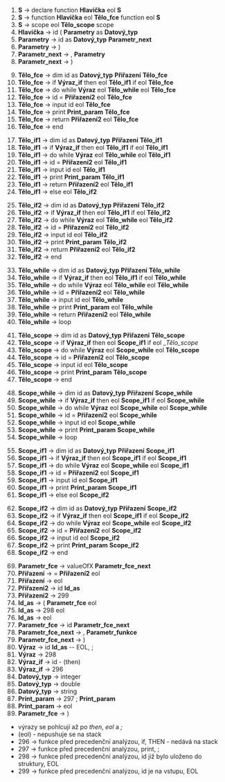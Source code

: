  1. __S__ 					→	declare  function __Hlavička__ eol __S__
 2. __S__					→	function __Hlavička__ eol __Tělo_fce__ function eol __S__
 3. __S__					→	scope eol __Tělo_scope__ scope
 4. __Hlavička__			→	id ( __Parametry__ as __Datový_typ__
 5. __Parametry__			→	id as __Datový_typ__ __Parametr_next__
 6. __Parametry__			→	)
 7. __Parametr_next__		→	, __Parametry__
 8. __Parametr_next__		→	)
<!-- Tělo funkce -->
 9. __Tělo_fce__			→	dim id as __Datový_typ__ __Přiřazení__ __Tělo_fce__
10. __Tělo_fce__			→	if __Výraz_if__ then eol __Tělo_if1__ if eol __Tělo_fce__	
11. __Tělo_fce__			→	do while __Výraz__ eol __Tělo_while__ eol __Tělo_fce__
12. __Tělo_fce__			→	id = __Přiřazení2__ eol __Tělo_fce__
13. __Tělo_fce__			→	input id eol __Tělo_fce__
14. __Tělo_fce__			→	print __Print_param__ __Tělo_fce__
15. __Tělo_fce__			→	return __Přiřazení2__ eol __Tělo_fce__
16. __Tělo_fce__			→	end
<!-- Tělo if1 -->
17. __Tělo_if1__			→	dim id as __Datový_typ__ __Přiřazení__ __Tělo_if1__
18. __Tělo_if1__			→	if __Výraz_if__ then eol __Tělo_if1__ if eol __Tělo_if1__
19. __Tělo_if1__			→	do while __Výraz__ eol __Tělo_while__ eol __Tělo_if1__
20. __Tělo_if1__			→	id = __Přiřazení2__ eol __Tělo_if1__
21. __Tělo_if1__			→	input id eol __Tělo_if1__
22. __Tělo_if1__			→	print __Print_param__ __Tělo_if1__
23. __Tělo_if1__			→	return __Přiřazení2__ eol __Tělo_if1__
24. __Tělo_if1__			→	else eol __Tělo_if2__
<!-- Tělo if2 -->
25. __Tělo_if2__			→	dim id as __Datový_typ__ __Přiřazení__ __Tělo_if2__
26. __Tělo_if2__			→	if __Výraz_if__ then eol __Tělo_if1__ if eol __Tělo_if2__
27. __Tělo_if2__			→	do while __Výraz__ eol __Tělo_while__ eol __Tělo_if2__
28. __Tělo_if2__			→	id = __Přiřazení2__ eol __Tělo_if2__
29. __Tělo_if2__			→	input id eol __Tělo_if2__
30. __Tělo_if2__			→	print __Print_param__ __Tělo_if2__
31. __Tělo_if2__			→	return __Přiřazení2__ eol __Tělo_if2__
32. __Tělo_if2__			→	end
<!-- Tělo while -->
33. __Tělo_while__			→	dim id as __Datový_typ__ __Přiřazení__ __Tělo_while__
34. __Tělo_while__			→	if __Výraz_if__ then eol __Tělo_if1__ if eol __Tělo_while__
35. __Tělo_while__			→	do while __Výraz__ eol __Tělo_while__ eol __Tělo_while__
36. __Tělo_while__			→	id = __Přiřazení2__ eol __Tělo_while__
37. __Tělo_while__			→	input id eol __Tělo_while__
38. __Tělo_while__			→	print __Print_param__ eol __Tělo_while__
39. __Tělo_while__			→	return __Přiřazení2__ eol __Tělo_while__
40. __Tělo_while__			→	loop
<!-- Tělo scope -->
41. __Tělo_scope__			→	dim id as __Datový_typ__ __Přiřazení__ __Tělo_scope__
42. __Tělo_scope__			→	if __Výraz_if__ then eol __Scope_if1__ if eol __Tělo_scope_
43. __Tělo_scope__			→	do while __Výraz__ eol __Scope_while__ eol __Tělo_scope__
44. __Tělo_scope__			→	id = __Přiřazení2__ eol __Tělo_scope__
45. __Tělo_scope__			→	input id eol __Tělo_scope__
46. __Tělo_scope__			→	print __Print_param__ __Tělo_scope__
47. __Tělo_scope__			→	end
<!-- Scope while -->
48. __Scope_while__			→	dim id as __Datový_typ__ __Přiřazení__ __Scope_while__
49. __Scope_while__			→	if __Výraz_if__ then eol __Scope_if1__ if eol __Scope_while__
50. __Scope_while__			→	do while __Výraz__ eol __Scope_while__ eol __Scope_while__
51. __Scope_while__			→	id = __Přiřazení2__ eol __Scope_while__
52. __Scope_while__			→	input id eol __Scope_while__
53. __Scope_while__			→	print __Print_param__ __Scope_while__
54. __Scope_while__			→	loop
<!-- Scope if1 -->
55. __Scope_if1__			→	dim id as __Datový_typ__ __Přiřazení__ __Scope_if1__
56. __Scope_if1__			→	if __Výraz_if__ then eol __Scope_if1__ if eol __Scope_if1__
57. __Scope_if1__			→	do while __Výraz__ eol __Scope_while__ eol __Scope_if1__
58. __Scope_if1__			→	id = __Přiřazení2__ eol __Scope_if1__
59. __Scope_if1__			→	input id eol __Scope_if1__
60. __Scope_if1__			→	print __Print_param__ __Scope_if1__
61. __Scope_if1__			→	else eol __Scope_if2__
<!-- Scope if2 -->
62. __Scope_if2__			→	dim id as __Datový_typ__ __Přiřazení__ __Scope_if2__
63. __Scope_if2__			→	if __Výraz_if__ then eol __Scope_if1__ if eol __Scope_if2__
64. __Scope_if2__			→	do while __Výraz__ eol __Scope_while__ eol __Scope_if2__
65. __Scope_if2__			→	id = __Přiřazení2__ eol __Scope_if2__
66. __Scope_if2__			→	input id eol __Scope_if2__
67. __Scope_if2__			→	print __Print_param__ __Scope_if2__
68. __Scope_if2__			→	end
<!-- Zbytek -->
69. __Parametr_fce__ 		→	valueOfX __Parametr_fce_next__
70. __Přiřazení__			→	= __Přiřazení2__ eol
71. __Přiřazení__			→ 	eol
72. __Přiřazení2__			→	id __Id_as__
73. __Přiřazení2__			→	299
74. __Id_as__				→	( __Parametr_fce__ eol
75. __Id_as__				→	298 eol
76. __Id_as__               →   eol
77. __Parametr_fce__ 		→	id __Parametr_fce_next__
78. __Parametr_fce_next__	→	, __Parametr_funkce__
79. __Parametr_fce_next__	→	)
80. __Výraz__				→	id __Id_as__ -- EOL, ;
81. __Výraz__				→	298
82. __Výraz_if__			→	id - (then)
83. __Výraz_if__			→	296
84. __Datový_typ__			→	integer
85. __Datový_typ__			→	double
86. __Datový_typ__			→	string
87. __Print_param__			→	297 ; __Print_param__
88. __Print_param__			→	eol
89.	__Parametr_fce__ 		→	)

*	výrazy se pohlcují až po _then_, _eol_ a _;_
*	(eol) - nepushuje se na stack
*   296		→	funkce před precedenční analýzou, if, THEN - nedává na stack
*   297		→	funkce před precedenční analýzou, print, ;
*   298		→	funkce před precedenční analýzou, id již bylo uloženo do struktury, EOL
*   299		→	funkce před precedenční analýzou, id je na vstupu, EOL

